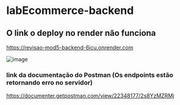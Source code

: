 # labEcommerce-backend

## O link o deploy no render não funciona

<https://revisao-mod5-backend-6icu.onrender.com>

![image](https://user-images.githubusercontent.com/99361183/205615038-c825ebfb-8cd2-49fc-95dd-a25613636a56.png)

### link da documentação do Postman (Os endpoints estão retornando erro no servidor)

<https://documenter.getpostman.com/view/22348177/2s8YzMZRMj>
